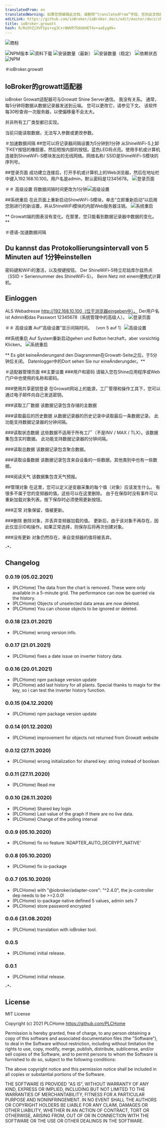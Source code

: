 ```yaml
---
translatedFrom: en
translatedWarning: 如果您想编辑此文档，请删除“translatedFrom”字段，否则此文档将再次自动翻译
editLink: https://github.com/ioBroker/ioBroker.docs/edit/master/docs/zh-cn/adapterref/iobroker.growatt/README.md
title: ioBroker.growatt
hash: R/Ro5hZjXVFIpi+vg3CxrQWVR756UbHET4v+aaEyg0k=
---
```

![商标](../../../en/adapterref/iobroker.growatt/admin/glogo.png)

![NPM版本](http://img.shields.io/npm/v/iobroker.growatt.svg)
![资料下载](https://img.shields.io/npm/dm/iobroker.growatt.svg)
![安装数量（最新）](http://iobroker.live/badges/growatt-installed.svg)
![安装数量（稳定）](http://iobroker.live/badges/growatt-stable.svg)
![依赖状态](https://img.shields.io/david/PLCHome/ioBroker.growatt.svg)
![NPM](https://nodei.co/npm/iobroker.growatt.png?downloads=true)

＃ioBroker.growatt
## IoBroker的growatt适配器
ioBroker Growatt适配器可与Growatt Shine Server通信。
我没有关系。
通常，每5分钟将数据从数据记录器发送到云端。
您可以更改它，请参见下文。
该软件每30秒查询一次服务器，以使偏移量不会太大。

并非所有工厂类型都已实现。

当前只能读取数据，无法写入参数或更改参数。

＃加速数据间隔
##您可以将记录器间隔设置为5分钟到1分钟
从ShineWiFi-S上卸下KEY按钮的橡胶塞，然后短按内部的按钮。蓝色LED将点亮。使用手机或计算机连接到ShineWiFi-S模块发出的无线网络。网络名称/ SSID是ShineWiFi-S模块的序列号。

##登录页面
成功建立连接后，打开手机或计算机上的Web浏览器，然后在地址栏中键入192.168.10.100。用户名是admin，默认密码是12345678。
![登录页面](../../../en/adapterref/iobroker.growatt/docs/login.png)

＃＃ 高级设置
将数据间隔时间更改为1分钟![高级设置](../../../en/adapterref/iobroker.growatt/docs/advancedsettings.png)

##系统重启
在此页面上重新启动ShineWiFi-S模块，单击“立即重新启动”以启用您刚进行的新设置，并从ShineWiFi模块的内部Web服务器注销。
![系统重启](../../../en/adapterref/iobroker.growatt/docs/restart.png)

** Growatt端的图表没有变化。在那里，您只能看到数据记录器中数据的变化。**

＃德语-加速数据间隔
## Du kannst das Protokollierungsintervall von 5 Minuten auf 1分钟einstellen
密码键和WiFi的激活，以及按键按钮。
Der ShineWiFi-S特立尼姑库尔兹热点（SSID = Seriennummer des ShineWiFi-S）。 Beim Netz mit einem便携式计算机。

## Einloggen
ALS Webadresse http://192.168.10.100（位于浏览器eingeben中）。
Der用户名ist Admin和das Passwort 12345678（系统管理中的高级人）。
![登录页面](../../../en/adapterref/iobroker.growatt/docs/login.png)

＃＃ 高级设置
Auf“高级设置”显示间隔时间。 （von 5 auf 1）![高级设置](../../../en/adapterref/iobroker.growatt/docs/advancedsettings.png)

##系统重启
Auf System重新启动gehen und Button herzhaft，aber vorsichtig Klicken。
![系统重启](../../../en/adapterref/iobroker.growatt/docs/restart.png)

** Es gibt keineÄnderungand den Diagrammen在Growatt-Seite之后，于5分钟后关闭。 Datenlogger中的Dort sehen Sie nur eineÄnderungder。**

＃适配器管理页面
##主要设置
###用户和密码
请输入您在Shine应用程序或Web门户中也使用的名称和密码。

###使用共享密钥登录
在Growatt网站上的能源，工厂管理和操作工具下，您可以通过电子邮件向自己发送密钥。

###读取工厂数据
该数据记录包含存储的主数据

###读取最后的历史数据
从数据记录器的历史记录中读取最后一条数据记录。
此功能支持数据记录器的分钟间隔。

###读取状态数据
这些数据不适用于所有工厂（不是INV / MAX / TLX）。该数据集包含实时数据。
此功能支持数据记录器的分钟间隔。

###读取总数据
该数据记录包含聚合数据。

###读取设备数据
该数据记录包含来自设备的一些数据。其他类别中也有一些数据。

###阅读天气
该数据集包含天气预报。

##管理对象
在这里，您可以定义逆变器采集的每个值（对象）应该发生什么。
有很多不属于您的变频器的值。这些可以在这里删除。
由于在保存时没有事件可以重新加载对象列表。按下保存时必须使用更新按钮。

###正常
对象保留，值被更新。

###删除
删除对象，并丢弃变频器加载的值。
更新后，由于该对象不再存在，因此仅显示ID和操作。如果正常选择，则保存后将再次创建对象。

###没有更新
对象仍然存在，来自变频器的值将被丢弃。

-*-

## Changelog
### 0.0.19 (05.02.2021)
* (PLCHome) The data from the chart is removed. These were only available in a 5-minute grid. The performance can now be queried via the history.
* (PLCHome) Objects of unselected data areas are now deleted.
* (PLCHome) You can choose objects to be ignored or deleted.

### 0.0.18 (23.01.2021)
* (PLCHome) wrong version info.

### 0.0.17 (21.01.2021)
* (PLCHome) fixes a date issue on inverter history data.

### 0.0.16 (20.01.2021)
* (PLCHome) npm package version update
* (PLCHome) add last history for all plants. Special thanks to magix for the key, so i can test the inverter history function.

### 0.0.15 (04.12.2020)
* (PLCHome) npm package version update

### 0.0.14 (01.12.2020)
* (PLCHome) improvement for objects not returned from Growatt website

### 0.0.12 (27.11.2020)
* (PLCHome) wrong initialization for shared key: string instead of boolean

### 0.0.11 (27.11.2020)
* (PLCHome) Read me

### 0.0.10 (26.11.2020)
* (PLCHome) Shared key login
* (PLCHome) Last value of the graph if there are no live data.
* (PLCHome) Change of the polling interval

### 0.0.9 (05.10.2020)
* (PLCHome) fix no feature 'ADAPTER_AUTO_DECRYPT_NATIVE'

### 0.0.8 (05.10.2020)
* (PLCHome) fix io-package

### 0.0.7 (05.10.2020)
* (PLCHome) with "@iobroker/adapter-core": "^2.4.0", the js-controller dep needs to be >=2.0.0!
* (PLCHome) io-package native defined 5 values, admin sets 7
* (PLCHome) store password encrypted

### 0.0.6 (31.08.2020)
* (PLCHome) translation with ioBroker tool.

### 0.0.5
* (PLCHome) initial release.

### 0.0.1
* (PLCHome) initial release.


-*-

## License
MIT License

Copyright (c) 2021 PLCHome <https://github.com/PLCHome>

Permission is hereby granted, free of charge, to any person obtaining a copy
of this software and associated documentation files (the "Software"), to deal
in the Software without restriction, including without limitation the rights
to use, copy, modify, merge, publish, distribute, sublicense, and/or sell
copies of the Software, and to permit persons to whom the Software is
furnished to do so, subject to the following conditions:

The above copyright notice and this permission notice shall be included in all
copies or substantial portions of the Software.

THE SOFTWARE IS PROVIDED "AS IS", WITHOUT WARRANTY OF ANY KIND, EXPRESS OR
IMPLIED, INCLUDING BUT NOT LIMITED TO THE WARRANTIES OF MERCHANTABILITY,
FITNESS FOR A PARTICULAR PURPOSE AND NONINFRINGEMENT. IN NO EVENT SHALL THE
AUTHORS OR COPYRIGHT HOLDERS BE LIABLE FOR ANY CLAIM, DAMAGES OR OTHER
LIABILITY, WHETHER IN AN ACTION OF CONTRACT, TORT OR OTHERWISE, ARISING FROM,
OUT OF OR IN CONNECTION WITH THE SOFTWARE OR THE USE OR OTHER DEALINGS IN THE
SOFTWARE.